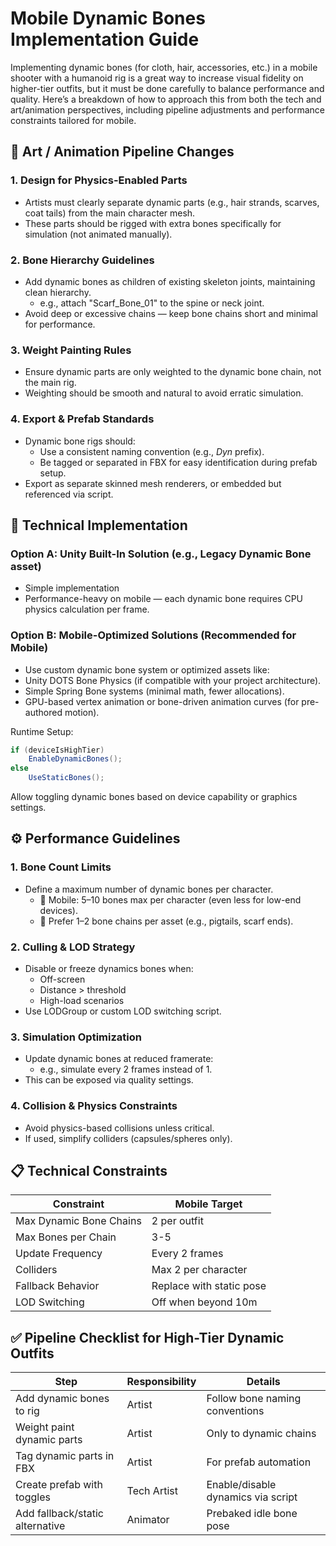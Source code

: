 # Mobile Dynamic Bones Implementation Guide

Implementing dynamic bones (for cloth, hair, accessories, etc.) in a mobile shooter with a humanoid rig is a great way to increase visual fidelity on higher-tier outfits, but it must be done carefully to balance performance and quality.
Here’s a breakdown of how to approach this from both the tech and art/animation perspectives, including pipeline adjustments and performance constraints tailored for mobile.

## 🎨 Art / Animation Pipeline Changes
### 1. Design for Physics-Enabled Parts
- Artists must clearly separate dynamic parts (e.g., hair strands, scarves, coat tails) from the main character mesh.
- These parts should be rigged with extra bones specifically for simulation (not animated manually).
### 2. Bone Hierarchy Guidelines
- Add dynamic bones as children of existing skeleton joints, maintaining clean hierarchy.
  + e.g., attach "Scarf_Bone_01" to the spine or neck joint.
- Avoid deep or excessive chains — keep bone chains short and minimal for performance.
### 3. Weight Painting Rules
- Ensure dynamic parts are only weighted to the dynamic bone chain, not the main rig.
- Weighting should be smooth and natural to avoid erratic simulation.
### 4. Export & Prefab Standards
- Dynamic bone rigs should:
  + Use a consistent naming convention (e.g., _Dyn_ prefix).
  + Be tagged or separated in FBX for easy identification during prefab setup.
- Export as separate skinned mesh renderers, or embedded but referenced via script.

## 🔧 Technical Implementation
### Option A: Unity Built-In Solution (e.g., Legacy Dynamic Bone asset)
- Simple implementation
- Performance-heavy on mobile — each dynamic bone requires CPU physics calculation per frame.
### Option B: Mobile-Optimized Solutions (Recommended for Mobile)
- Use custom dynamic bone system or optimized assets like:
- Unity DOTS Bone Physics (if compatible with your project architecture).
- Simple Spring Bone systems (minimal math, fewer allocations).
- GPU-based vertex animation or bone-driven animation curves (for pre-authored motion).
  
Runtime Setup:
```csharp
if (deviceIsHighTier)
    EnableDynamicBones();
else
    UseStaticBones();
 ```
Allow toggling dynamic bones based on device capability or graphics settings.

## ⚙️ Performance Guidelines
### 1. Bone Count Limits
- Define a maximum number of dynamic bones per character.
  + 📱 Mobile: 5–10 bones max per character (even less for low-end devices).
  + 🧍 Prefer 1–2 bone chains per asset (e.g., pigtails, scarf ends).
### 2. Culling & LOD Strategy
- Disable or freeze dynamics bones when:
  + Off-screen
  + Distance > threshold
  + High-load scenarios
- Use LODGroup or custom LOD switching script.
### 3. Simulation Optimization
- Update dynamic bones at reduced framerate:
  + e.g., simulate every 2 frames instead of 1.
- This can be exposed via quality settings.
### 4. Collision & Physics Constraints
- Avoid physics-based collisions unless critical.
- If used, simplify colliders (capsules/spheres only).

## 📋 Technical Constraints

| Constraint | Mobile Target |
|------------|---------------|
| Max Dynamic Bone Chains | 2 per outfit |
| Max Bones per Chain | 3-5 |
| Update Frequency | Every 2 frames |
| Colliders | Max 2 per character |
| Fallback Behavior | Replace with static pose |
| LOD Switching | Off when beyond 10m |

## ✅ Pipeline Checklist for High-Tier Dynamic Outfits

| Step | Responsibility | Details |
|------|---------------|----------|
| Add dynamic bones to rig | Artist | Follow bone naming conventions |
| Weight paint dynamic parts | Artist | Only to dynamic chains |
| Tag dynamic parts in FBX | Artist | For prefab automation |
| Create prefab with toggles | Tech Artist | Enable/disable dynamics via script |
| Add fallback/static alternative | Animator | Prebaked idle bone pose |
